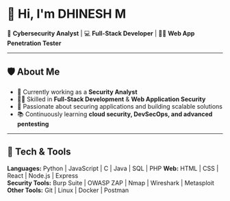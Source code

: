 # 👋 Hi, I'm DHINESH M

🔐 **Cybersecurity Analyst** | 💻 **Full-Stack Developer** | 🕵️‍♂️ **Web App Penetration Tester**

---

## 🛡️ About Me
- 🌱 Currently working as a **Security Analyst**  
- 🧑‍💻 Skilled in **Full-Stack Development** & **Web Application Security**  
- 🚀 Passionate about securing applications and building scalable solutions  
- 📚 Continuously learning **cloud security, DevSecOps, and advanced pentesting**  

---

## 🔧 Tech & Tools
**Languages:** Python | JavaScript | C | Java | SQL | PHP
**Web:** HTML | CSS | React | Node.js | Express  
**Security Tools:** Burp Suite | OWASP ZAP | Nmap | Wireshark | Metasploit  
**Other Tools:** Git | Linux | Docker | Postman  
